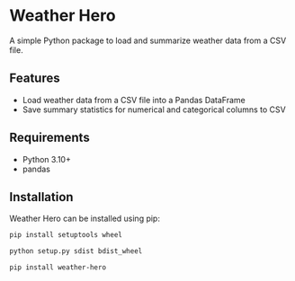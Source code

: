 # Weather Hero

A simple Python package to load and summarize weather data from a CSV file.  

## Features
- Load weather data from a CSV file into a Pandas DataFrame
- Save summary statistics for numerical and categorical columns to CSV

## Requirements
- Python 3.10+
- pandas

## Installation

Weather Hero can be installed using pip:

```bash
pip install setuptools wheel

python setup.py sdist bdist_wheel

pip install weather-hero
